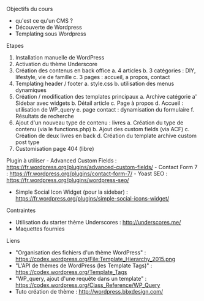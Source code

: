 Objectifs du cours
- qu'est ce qu'un CMS ?
- Découverte de Wordpress
- Templating sous Wordpress

Etapes
1. Installation manuelle de WordPress
2. Activation du thème Underscore
3. Création des contenus en back office
  a. 4 articles
  b. 3 catégories : DIY, lifestyle, vie de famille
  c. 3 pages : accueil, a propos, contact
4. Templating header / footer
  a. style.css
  b. utilisation des menus dynamiques
5. Création / modification des templates principaux
  a. Archive catégorie
  a' Sidebar avec widgets
  b. Détail article
  c. Page à propos
  d. Accueil : utilisation de WP_query
  e. page contact : dynamisation du formulaire
  f. Résultats de recherche
6. Ajout d'un nouveau type de contenu : livres
  a. Création du type de contenu (via le functions.php)
  b. Ajout des custom fields (via ACF)
  c. Création de deux livres en back
  d. Création du template archive custom post type
7. Customisation page 404 (libre)

Plugin à utiliser
	- Advanced Custom Fields : https://fr.wordpress.org/plugins/advanced-custom-fields/
	- Contact Form 7 : https://fr.wordpress.org/plugins/contact-form-7/
	- Yoast SEO : https://fr.wordpress.org/plugins/wordpress-seo/
  - Simple Social Icon Widget (pour la sidebar) : https://fr.wordpress.org/plugins/simple-social-icons-widget/

Contraintes
- Utilisation du starter thème Underscores : http://underscores.me/
- Maquettes fournies

Liens
- "Organisation des fichiers d'un thème WordPress" : https://codex.wordpress.org/File:Template_Hierarchy_2015.png
- "L'API de thèmes de WordPress (les Template Tags)" : https://codex.wordpress.org/Template_Tags
- "WP_query, ajout d'une requête dans un template" : https://codex.wordpress.org/Class_Reference/WP_Query
- Tuto création de thème : http://wordpress.bbxdesign.com/
